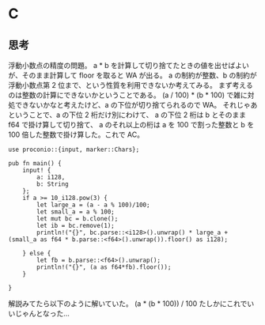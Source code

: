 # C

## 思考

浮動小数点の精度の問題。
a \* b を計算して切り捨てたときの値を出せばよいが、そのまま計算して floor を取ると WA が出る。
a の制約が整数、b の制約が浮動小数点第 2 位まで、という性質を利用できないか考えてみる。
まず考えるのは整数の計算にできないかということである。
(a / 100) \* (b \* 100) で雑に対処できないかなと考えたけど、a の下位が切り捨てられるので WA。
それじゃあということで、a の下位 2 桁だけ別にわけて、
a の下位 2 桁は b とそのまま f64 で掛け算して切り捨て、
a のそれ以上の桁は a を 100 で割った整数と b を 100 倍した整数で掛け算した。これで AC。

```
use proconio::{input, marker::Chars};

pub fn main() {
    input! {
        a: i128,
        b: String
    };
    if a >= 10_i128.pow(3) {
        let large_a = (a - a % 100)/100;
        let small_a = a % 100;
        let mut bc = b.clone();
        let ib = bc.remove(1);
        println!("{}", bc.parse::<i128>().unwrap() * large_a + (small_a as f64 * b.parse::<f64>().unwrap()).floor() as i128);

    } else {
        let fb = b.parse::<f64>().unwrap();
        println!("{}", (a as f64*fb).floor());
    }

}
```

解説みてたら以下のように解いていた。
(a \* (b \* 100)) / 100
たしかにこれでいいじゃんとなった…
